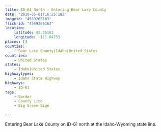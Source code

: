 ```yaml
---
title: ID-61 North - Entering Bear Lake County
date: "2010-05-01T16:25:18Z"
imageid: "4569265163"
flickrid: "4569265163"
location:
    latitude: 42.35162
    longitude: -111.04753
places: []
counties:
    - Bear Lake County|Idaho|United States
countries:
    - United States
states:
    - Idaho|United States
highwaytypes:
    - Idaho State Highway
highways:
    - ID-61
tags:
    - Border
    - County Line
    - Big Green Sign

---
```

Entering Bear Lake County on ID-61 north at the Idaho-Wyoming state line.